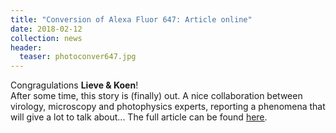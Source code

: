 ```yaml
---
title: "Conversion of Alexa Fluor 647: Article online"
date: 2018-02-12
collection: news
header:
  teaser: photoconver647.jpg
---
```


Congragulations **Lieve & Koen**! <br>
After some time, this story is (finally) out. A nice collaboration between virology, microscopy and photophysics experts, reporting a phenomena that will give a lot to talk about...
The full article can be found  <a href="http://onlinelibrary.wiley.com/doi/10.1002/cptc.201700216/full"><u>here</u></a>.
<br>
<br>

